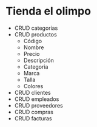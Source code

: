 # Tienda el olimpo

- CRUD categorias
- CRUD productos
  - Código
  - Nombre
  - Precio
  - Descripción
  - Categoria
  - Marca
  - Talla
  - Colores
- CRUD clientes
- CRUD empleados
- CRUD proveedores
- CRUD compras
- CRUD facturas
